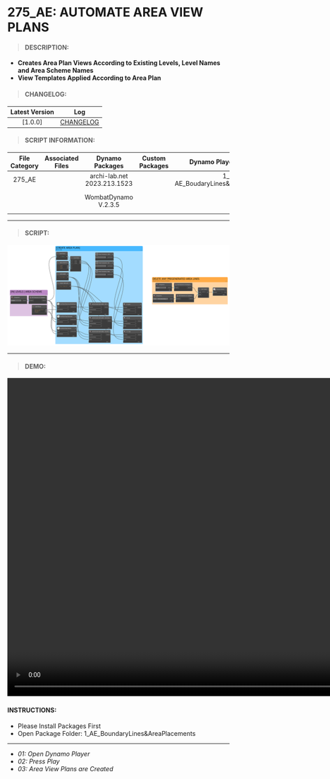 # 275_AE: AUTOMATE AREA VIEW PLANS

> #### DESCRIPTION: 
- **Creates Area Plan Views According to Existing Levels, Level Names and Area Scheme Names**
- **View Templates Applied According to Area Plan**

> #### CHANGELOG:

| Latest Version | Log |
| :-------: | :----: | 
|[1.0.0] | [CHANGELOG](/_scripts/_project/275_VESTEDA/AREA/changelog/AE_AUTOMATE%20AREA%20PLAN%20VIEWS.md) |

> #### SCRIPT INFORMATION: 

| File Category | Associated Files | Dynamo Packages | Custom Packages | Dynamo Player Package | Revit Version | Author | Reviewed By | File Name & Location | 
| :-------: | :----: | :---: | :---: | :---: | :---: | :---: | :---: | :--: |
| 275_AE |  | archi-lab.net 2023.213.1523 | | 1_ AE_BoudaryLines&AreaPlacements |Revit 2023 | Cathrine Macabuhay |  | 20230512_275_AE_AUTOMATE AREA PLAN VIEWS V1.0.0 |
|           |  | WombatDynamo V.2.3.5 |                 |                    | | | | (https://bimcapcom.sharepoint.com/:f:/s/BCP-Main/Ep-67CzejlBPhYoGnRRkW88BkADxZLWiKNiGEavmM2eZJg?e=SEg7sx) |

------------------------------------------------------------
> #### SCRIPT: 

<img src="/_scripts/_project/275_VESTEDA/AREA/images/275_AE_AUTOMATE AREA PLAN VIEWS.png">


------------------------------------------------------------

> #### DEMO: 

<video width="1280" height="720" controls>
 <source src="/_scripts/_project/275_VESTEDA/AREA/demo/275_AE_AUTOMATE AREA PLAN VIEWS.mp4" type="video/mp4">
</video>

#### INSTRUCTIONS: 
- Please Install Packages First
- Open Package Folder: 1_AE_BoundaryLines&AreaPlacements
----------------------------------------------------------------
- *01: Open Dynamo Player*
- *02: Press Play*
- *03: Area View Plans are Created*

